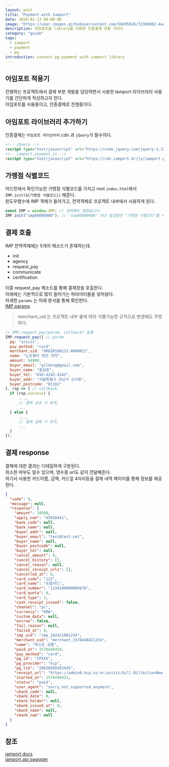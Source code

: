 ```yaml
---
layout: post
title: "Payment with Iamport"
date: 2020-01-13 09:00:00
image: "https://user-images.githubusercontent.com/58495926/72306082-4accb200-36b9-11ea-9ec8-1c4205ac58d1.png"
description: 아임포트를 library를 이용한 인증결제 연동 가이드
category: "guide"
tags:
  - iamport
  - payment
  - pg
introduction: connect pg payment with iamport library
---
```


## 아임포트 적용기

진행하는 프로젝트에서 결제 부분 개발을 담당하면서 사용한 Iamport 라이브러리 사용기를 간단하게 작성하고자 한다.  
아임포트를 사용중이고, 인증결제로 진행중이다.

## 아임포트 라이브러리 추가하기

인증결제는 `아임포트 라이브러리` cdn 과 `jQuery`가 필수이다.
```html
<!-- jQuery -->
<script type="text/javascript" src="https://code.jquery.com/jquery-1.12.4.min.js" ></script>
<!-- iamport.payment.js -->
<script type="text/javascript" src="https://cdn.iamport.kr/js/iamport.payment-1.1.5.js"></script>
```

## 가맹점 식별코드
어드민에서 확인가능한 가맹점 식별코드를 가지고
root `index.html`에서 `IMP.init(${가맹점 식별코드})` 해준다.  
윈도우함수에 IMP 객체가 들어가고, 전역객체로 프로젝트 내부에서 사용하게 된다.

```js
const IMP = window.IMP; // 생략해도 괜찮습니다.
IMP.init("imp00000000"); // "imp00000000" 대신 발급받은 "가맹점 식별코드"를 사용합니다.
```

## 결제 호출
IMP 전역객체에는 5개의 메소드가 존재하는데.
- init
- agency
- request_pay
- communicate
- certification

이중 request_pay 메소드를 통해 결제창을 호출한다.  
아래에는 기본적으로 많이 들어가는 파라미터들을 넣어놨다.  
자세한 `params` 는 아래 문서를 통해 확인한다.  
[IMP params](https://docs.iamport.kr/tech/imp#param)

> merchant_uid 는 프로젝트 내부 룰에 따라 식별가능한 규칙으로 변경해도 무방하다.

```js
// IMP.request_pay(param, callback) 호출
IMP.request_pay({ // param
  pg: "inicis",
  pay_method: "card",
  merchant_uid: "ORD20180131-0000011",
  name: "노르웨이 회전 의자",
  amount: 64900,
  buyer_email: "gildong@gmail.com",
  buyer_name: "홍길동",
  buyer_tel: "010-4242-4242",
  buyer_addr: "서울특별시 강남구 신사동",
  buyer_postcode: "01181"
}, rsp => { // callback
  if (rsp.success) {
      ...,
      // 결제 성공 시 로직,
      ...
  } else {
      ...,
      // 결제 실패 시 로직,
      ...
  }
});
```

## 결제 response
결제에 대한 결과는 디테일하게 구분된다.  
취소한 여부도 알수 있으며, 영수증 url도 같이 전달해준다.  
여기서 사용한 카드이름, 금액, 카드앞 4자리등을 결제 내역 페이지를 통해 정보를 제공한다.

```json
{
  "code": 0,
  "message": null,
  "response": {
    "amount": 10500,
    "apply_num": "45918441",
    "bank_code": null,
    "bank_name": null,
    "buyer_addr": null,
    "buyer_email": "test@test.net",
    "buyer_name": null,
    "buyer_postcode": null,
    "buyer_tel": null,
    "cancel_amount": 0,
    "cancel_history": [],
    "cancel_reason": null,
    "cancel_receipt_urls": [],
    "cancelled_at": 0,
    "card_code": "123",
    "card_name": "농협카드",
    "card_number": "1234100000005678",
    "card_quota": 0,
    "card_type": 1,
    "cash_receipt_issued": false,
    "channel": "pc",
    "currency": "KRW",
    "custom_data": null,
    "escrow": false,
    "fail_reason": null,
    "failed_at": 0,
    "imp_uid": "imp_102421081234",
    "merchant_uid": "merchant_1578448421234",
    "name": "테스트 상품",
    "paid_at": 1578448459,
    "pay_method": "card",
    "pg_id": "IPXXX",
    "pg_provider": "kcp",
    "pg_tid": "20638689381545",
    "receipt_url": "https://admin8.kcp.co.kr/assist/bill.BillActionNew.do?cmd=card_bill&tno=20638689381545&order_no=imp_102421081234&trade_mony=10500",
    "started_at": 1578448421,
    "status": "paid",
    "user_agent": "sorry_not_supported_anymore",
    "vbank_code": null,
    "vbank_date": 0,
    "vbank_holder": null,
    "vbank_issued_at": 0,
    "vbank_name": null,
    "vbank_num": null
  }
}
```

## 참조
[iamport docs](https://docs.iamport.kr/implementation/payment)  
[iamport api swagger](https://api.iamport.kr)
